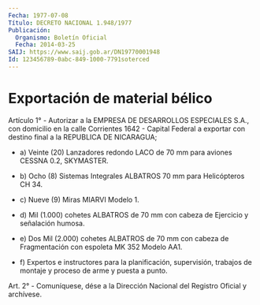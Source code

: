 ```yaml
---
Fecha: 1977-07-08
Título: DECRETO NACIONAL 1.948/1977
Publicación:
  Organismo: Boletín Oficial
  Fecha: 2014-03-25
SAIJ: https://www.saij.gob.ar/DN19770001948
Id: 123456789-0abc-849-1000-7791soterced
---
```

# Exportación de material bélico

<a id="1"></a>
Artículo 1° - Autorizar a la EMPRESA DE DESARROLLOS ESPECIALES S.A., con domicilio en la calle Corrientes 1642 - Capital Federal a exportar con destino final a la REPUBLICA DE NICARAGUA;

- a) Veinte (20) Lanzadores redondo LACO de 70 mm para aviones CESSNA 0.2, SKYMASTER.

- b) Ocho (8) Sistemas Integrales ALBATROS 70 mm para Helicópteros CH 34.

- c) Nueve (9) Miras MIARVI Modelo 1.

- d) Mil (1.000) cohetes ALBATROS de 70 mm con cabeza de Ejercicio y señalación humosa.

- e) Dos Mil (2.000) cohetes ALBATROS de 70 mm con cabeza de Fragmentación con espoleta MK 352 Modelo AA1.

- f) Expertos e instructores para la planificación, supervisión, trabajos de montaje y proceso de arme y puesta a punto.

<a id="2"></a>
Art. 2° - Comuníquese, dése a la Dirección Nacional del Registro Oficial y archívese.